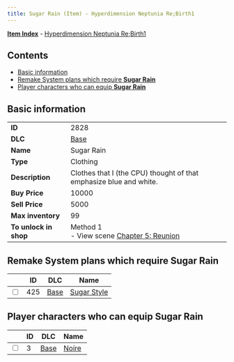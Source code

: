 ```yaml
---
title: Sugar Rain (Item) - Hyperdimension Neptunia Re;Birth1
---
```


[**Item Index**](/neptunia/rb1/item/index.html) - [Hyperdimension Neptunia Re;Birth1](/neptunia/rb1)

## Contents

- [Basic information](#basic-information)
- [Remake System plans which require **Sugar Rain**](#remake-system-plans-which-require-sugar-rain)
- [Player characters who can equip **Sugar Rain**](#player-characters-who-can-equip-sugar-rain)

## Basic information

|   |   |
| -- | -- |
| **ID** | 2828 |
| **DLC** | [Base](/neptunia/rb1/dlc/1-base.html) |
| **Name** | Sugar Rain |
| **Type** | Clothing |
| **Description** | Clothes that I (the CPU) thought of that emphasize blue and white. |
| **Buy Price** | 10000 |
| **Sell Price** | 5000 |
| **Max inventory** | 99 |
| **To unlock in shop** | Method 1<br />- View scene [Chapter 5: Reunion](/neptunia/rb1/scene/1-503-chapter-5-reunion.html) |


## Remake System plans which require **Sugar Rain**

|    | ID | DLC | Name |
| -- | -- | --- | ---- |
| <input type="checkbox" id="rb1-quest-1-425" class="trackbox" /> | 425 | [Base](/neptunia/rb1/dlc/1-base.html) | [Sugar Style](/neptunia/rb1/quest/1-425-sugar-style.html) |


## Player characters who can equip **Sugar Rain**

|    | ID | DLC | Name |
| -- | -- | --- | ---- |
| <input type="checkbox" id="rb1-player-1-3" class="trackbox" /> | 3 | [Base](/neptunia/rb1/dlc/1-base.html) | [Noire](/neptunia/rb1/player/1-3-noire.html) |
